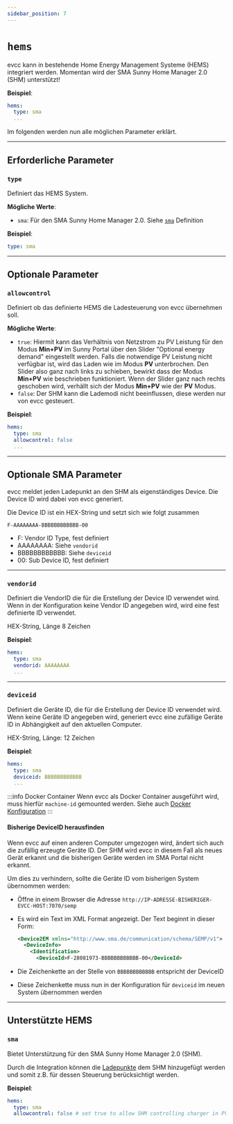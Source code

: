 ```yaml
---
sidebar_position: 7
---
```


# `hems`

evcc kann in bestehende Home Energy Management Systeme (HEMS) integriert werden. Momentan wird der SMA Sunny Home Manager 2.0 (SHM) unterstützt!

**Beispiel**:

```yaml
hems:
  type: sma
  ...
```

Im folgenden werden nun alle möglichen Parameter erklärt.

---

## Erforderliche Parameter

### `type`

Definiert das HEMS System.

**Mögliche Werte**:

- `sma`: Für den SMA Sunny Home Manager 2.0. Siehe [`sma`](#sma) Definition

**Beispiel**:

```yaml
type: sma
```

---

## Optionale Parameter

### `allowcontrol`

Definiert ob das definierte HEMS die Ladesteuerung von evcc übernehmen soll.

**Mögliche Werte**:

- `true`: Hiermit kann das Verhältnis von Netzstrom zu PV Leistung für den Modus **Min+PV** im Sunny Portal über den Slider "Optional energy demand" eingestellt werden. Falls die notwendige PV Leistung nicht verfügbar ist, wird das Laden wie im Modus **PV** unterbrochen. Den Slider also ganz nach links zu schieben, bewirkt dass der Modus **Min+PV** wie beschrieben funktioniert. Wenn der Slider ganz nach rechts geschoben wird, verhällt sich der Modus **Min+PV** wie der **PV** Modus.
- `false`: Der SHM kann die Lademodi nicht beeinflussen, diese werden nur von evcc gesteuert.

**Beispiel**:

```yaml
hems:
  type: sma
  allowcontrol: false
  ...
```

---

## Optionale SMA Parameter

evcc meldet jeden Ladepunkt an den SHM als eigenständiges Device. Die Device ID wird dabei von evcc generiert.

Die Device ID ist ein HEX-String und setzt sich wie folgt zusammen

```text
F-AAAAAAAA-BBBBBBBBBBBB-00
```

- F: Vendor ID Type, fest definiert
- AAAAAAAA: Siehe `vendorid`
- BBBBBBBBBBBB: Siehe `deviceid`
- 00: Sub Device ID, fest definiert

---

### `vendorid`

Definiert die VendorID die für die Erstellung der Device ID verwendet wird. Wenn in der Konfiguration keine Vendor ID angegeben wird, wird eine fest definierte ID verwendet.

HEX-String, Länge 8 Zeichen

**Beispiel**:

```yaml
hems:
  type: sma
  vendorid: AAAAAAAA
  ...
```

---

### `deviceid`

Definiert die Geräte ID, die für die Erstellung der Device ID verwendet wird. Wenn keine Geräte ID angegeben wird, generiert evcc eine zufällige Geräte ID in Abhängigkeit auf den aktuellen Computer.

HEX-String, Länge: 12 Zeichen

**Beispiel**:

```yaml
hems:
  type: sma
  deviceid: BBBBBBBBBBBB
  ...
```

:::info Docker Container
Wenn evcc als Docker Container ausgeführt wird, muss hierfür `machine-id` gemounted werden. Siehe auch [Docker Konfiguration](../../installation/docker)
:::

#### Bisherige DeviceID herausfinden

Wenn evcc auf einen anderen Computer umgezogen wird, ändert sich auch die zufällig erzeugte Geräte ID. Der SHM wird evcc in diesem Fall als neues Gerät erkannt und die bisherigen Geräte werden im SMA Portal nicht erkannt.

Um dies zu verhindern, sollte die Geräte ID vom bisherigen System übernommen werden:

- Öffne in einem Browser die Adresse `http://IP-ADRESSE-BISHERIGER-EVCC-HOST:7070/semp`
- Es wird ein Text im XML Format angezeigt. Der Text beginnt in dieser Form:

  ```xml
  <Device2EM xmlns="http://www.sma.de/communication/schema/SEMP/v1">
    <DeviceInfo>
      <Identification>
        <DeviceId>F-28081973-BBBBBBBBBBBB-00</DeviceId>
  ```

- Die Zeichenkette an der Stelle von `BBBBBBBBBBBB` entspricht der DeviceID
- Diese Zeichenkette muss nun in der Konfiguration für `deviceid` im neuen System übernommen werden

---

## Unterstützte HEMS

### `sma`

Bietet Unterstützung für den SMA Sunny Home Manager 2.0 (SHM).

Durch die Integration können die [Ladepunkte](loadpoints) dem SHM hinzugefügt werden und somit z.B. für dessen Steuerung berücksichtigt werden.

**Beispiel**:

```yaml
hems:
  type: sma
  allowcontrol: false # set true to allow SHM controlling charger in PV modes
```
